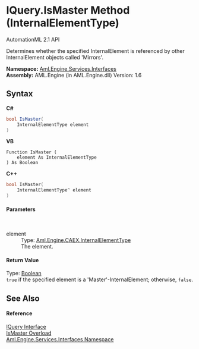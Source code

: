 # IQuery.IsMaster Method (InternalElementType)
AutomationML 2.1 API 

Determines whether the specified InternalElement is referenced by other InternalElement objects called 'Mirrors'.

**Namespace:**&nbsp;<a href="N_Aml_Engine_Services_Interfaces">Aml.Engine.Services.Interfaces</a><br />**Assembly:**&nbsp;AML.Engine (in AML.Engine.dll) Version: 1.6

## Syntax

**C#**<br />
``` C#
bool IsMaster(
	InternalElementType element
)
```

**VB**<br />
``` VB
Function IsMaster ( 
	element As InternalElementType
) As Boolean
```

**C++**<br />
``` C++
bool IsMaster(
	InternalElementType^ element
)
```


#### Parameters
&nbsp;<dl><dt>element</dt><dd>Type: <a href="T_Aml_Engine_CAEX_InternalElementType">Aml.Engine.CAEX.InternalElementType</a><br />The element.</dd></dl>

#### Return Value
Type: <a href="https://docs.microsoft.com/dotnet/api/system.boolean" target="_parent" rel="noopener noreferrer">Boolean</a><br />`true` if the specified element is a 'Master'-InternalElement; otherwise, `false`.

## See Also


#### Reference
<a href="T_Aml_Engine_Services_Interfaces_IQuery">IQuery Interface</a><br /><a href="Overload_Aml_Engine_Services_Interfaces_IQuery_IsMaster">IsMaster Overload</a><br /><a href="N_Aml_Engine_Services_Interfaces">Aml.Engine.Services.Interfaces Namespace</a><br />